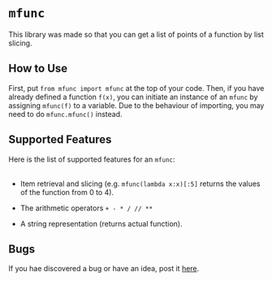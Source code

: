 # `mfunc`
This library was made so that you can get a list of points of a function by list slicing.
## How to Use
First, put `from mfunc import mfunc` at the top of your code.
Then, if you have already defined a function `f(x)`, you can initiate an instance of an `mfunc` by assigning `mfunc(f)` to a variable. Due to the behaviour of importing, you may need to do `mfunc.mfunc()` instead.
## Supported Features
Here is the list of supported features for an `mfunc`:<br><br>
* Item retrieval and slicing (e.g. `mfunc(lambda x:x)[:5]` returns the values of the function from 0 to 4).<br>

* The arithmetic operators `+ - * / // **`<br>

* A string representation (returns actual function).
## Bugs
If you hae discovered a bug or have an idea, post it [here](https://github.com/PlaceReporter99/mfunc-bug-tracker/issues).